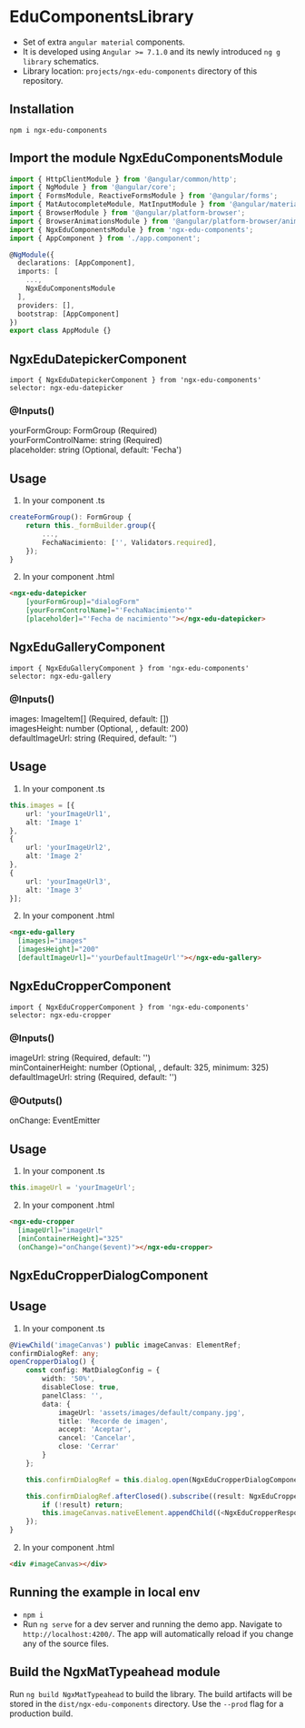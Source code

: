 # EduComponentsLibrary

* Set of extra `angular material` components.
* It is developed using `Angular >= 7.1.0` and its newly introduced `ng g library` schematics.
* Library location: `projects/ngx-edu-components` directory of this repository.

## Installation

`npm i ngx-edu-components`

## Import the module NgxEduComponentsModule
```typescript
import { HttpClientModule } from '@angular/common/http';
import { NgModule } from '@angular/core';
import { FormsModule, ReactiveFormsModule } from '@angular/forms';
import { MatAutocompleteModule, MatInputModule } from '@angular/material';
import { BrowserModule } from '@angular/platform-browser';
import { BrowserAnimationsModule } from '@angular/platform-browser/animations';
import { NgxEduComponentsModule } from 'ngx-edu-components';
import { AppComponent } from './app.component';

@NgModule({
  declarations: [AppComponent],
  imports: [
    ...,
    NgxEduComponentsModule
  ],
  providers: [],
  bootstrap: [AppComponent]
})
export class AppModule {}
 ```

## NgxEduDatepickerComponent

`import { NgxEduDatepickerComponent } from 'ngx-edu-components'`<br>
`selector: ngx-edu-datepicker`

### @Inputs()

yourFormGroup: FormGroup (Required)<br>
yourFormControlName: string (Required)<br>
placeholder: string (Optional, default: 'Fecha')

## Usage

1) In your component .ts

```typescript
createFormGroup(): FormGroup {
    return this._formBuilder.group({
        ...,
        FechaNacimiento: ['', Validators.required],
    });
}
```

2) In your component .html

```html
<ngx-edu-datepicker
    [yourFormGroup]="dialogForm"
    [yourFormControlName]="'FechaNacimiento'"
    [placeholder]="'Fecha de nacimiento'"></ngx-edu-datepicker>
```

## NgxEduGalleryComponent
`import { NgxEduGalleryComponent } from 'ngx-edu-components'`<br>
`selector: ngx-edu-gallery`

### @Inputs()

images: ImageItem[] (Required, default: [])<br>
imagesHeight: number (Optional, , default: 200)<br>
defaultImageUrl: string (Required, default: '')

## Usage

1) In your component .ts

```typescript
this.images = [{
    url: 'yourImageUrl1',
    alt: 'Image 1'
},
{
    url: 'yourImageUrl2',
    alt: 'Image 2'
},
{
    url: 'yourImageUrl3',
    alt: 'Image 3'
}];
```

2) In your component .html

```html
<ngx-edu-gallery
  [images]="images"
  [imagesHeight]="200"
  [defaultImageUrl]="'yourDefaultImageUrl'"></ngx-edu-gallery>
```

## NgxEduCropperComponent
`import { NgxEduCropperComponent } from 'ngx-edu-components'`<br>
`selector: ngx-edu-cropper`

### @Inputs()

imageUrl: string (Required, default: '')<br>
minContainerHeight: number (Optional, , default: 325, minimum: 325)<br>
defaultImageUrl: string (Required, default: '')

### @Outputs()

onChange: EventEmitter<NgxEduCropperResponse><br>

## Usage

1) In your component .ts

```typescript
this.imageUrl = 'yourImageUrl';
```

2) In your component .html

```html
<ngx-edu-cropper
  [imageUrl]="imageUrl"
  [minContainerHeight]="325"
  (onChange)="onChange($event)"></ngx-edu-cropper>
```

## NgxEduCropperDialogComponent

## Usage

1) In your component .ts

```typescript
@ViewChild('imageCanvas') public imageCanvas: ElementRef;
confirmDialogRef: any;
openCropperDialog() {
    const config: MatDialogConfig = {
        width: '50%',
        disableClose: true,
        panelClass: '',
        data: {
            imageUrl: 'assets/images/default/company.jpg',
            title: 'Recorde de imagen',
            accept: 'Aceptar',
            cancel: 'Cancelar',
            close: 'Cerrar'
        }
    };

    this.confirmDialogRef = this.dialog.open(NgxEduCropperDialogComponent, config);

    this.confirmDialogRef.afterClosed().subscribe((result: NgxEduCropperResponse | boolean) => {
        if (!result) return;
        this.imageCanvas.nativeElement.appendChild((<NgxEduCropperResponse>result).canvas);
    });
}
```

2) In your component .html

```html
<div #imageCanvas></div>
```

## Running the example in local env

* `npm i`
* Run `ng serve` for a dev server and running the demo app. Navigate to `http://localhost:4200/`. The app will automatically reload if you change any of the source files.

## Build the NgxMatTypeahead module

Run `ng build NgxMatTypeahead` to build the library. The build artifacts will be stored in the `dist/ngx-edu-components` directory. Use the `--prod` flag for a production build.